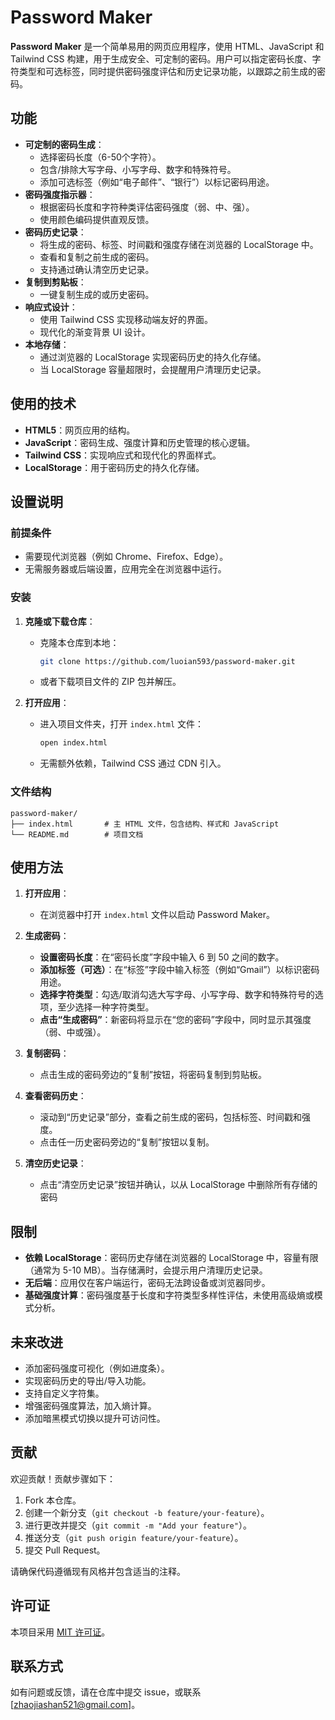 # Password Maker

**Password Maker** 是一个简单易用的网页应用程序，使用 HTML、JavaScript 和 Tailwind CSS 构建，用于生成安全、可定制的密码。用户可以指定密码长度、字符类型和可选标签，同时提供密码强度评估和历史记录功能，以跟踪之前生成的密码。

## 功能

- **可定制的密码生成**：
  - 选择密码长度（6-50个字符）。
  - 包含/排除大写字母、小写字母、数字和特殊符号。
  - 添加可选标签（例如“电子邮件”、“银行”）以标记密码用途。
- **密码强度指示器**：
  - 根据密码长度和字符种类评估密码强度（弱、中、强）。
  - 使用颜色编码提供直观反馈。
- **密码历史记录**：
  - 将生成的密码、标签、时间戳和强度存储在浏览器的 LocalStorage 中。
  - 查看和复制之前生成的密码。
  - 支持通过确认清空历史记录。
- **复制到剪贴板**：
  - 一键复制生成的或历史密码。
- **响应式设计**：
  - 使用 Tailwind CSS 实现移动端友好的界面。
  - 现代化的渐变背景 UI 设计。
- **本地存储**：
  - 通过浏览器的 LocalStorage 实现密码历史的持久化存储。
  - 当 LocalStorage 容量超限时，会提醒用户清理历史记录。

## 使用的技术

- **HTML5**：网页应用的结构。
- **JavaScript**：密码生成、强度计算和历史管理的核心逻辑。
- **Tailwind CSS**：实现响应式和现代化的界面样式。
- **LocalStorage**：用于密码历史的持久化存储。

## 设置说明

### 前提条件
- 需要现代浏览器（例如 Chrome、Firefox、Edge）。
- 无需服务器或后端设置，应用完全在浏览器中运行。

### 安装
1. **克隆或下载仓库**：
   - 克隆本仓库到本地：
     ```bash
     git clone https://github.com/luoian593/password-maker.git
     ```
   - 或者下载项目文件的 ZIP 包并解压。

2. **打开应用**：
   - 进入项目文件夹，打开 `index.html` 文件：
     ```bash
     open index.html
     ```
   - 无需额外依赖，Tailwind CSS 通过 CDN 引入。

### 文件结构
```
password-maker/
├── index.html       # 主 HTML 文件，包含结构、样式和 JavaScript
└── README.md        # 项目文档
```

## 使用方法

1. **打开应用**：
   - 在浏览器中打开 `index.html` 文件以启动 Password Maker。

2. **生成密码**：
   - **设置密码长度**：在“密码长度”字段中输入 6 到 50 之间的数字。
   - **添加标签（可选）**：在“标签”字段中输入标签（例如“Gmail”）以标识密码用途。
   - **选择字符类型**：勾选/取消勾选大写字母、小写字母、数字和特殊符号的选项，至少选择一种字符类型。
   - **点击“生成密码”**：新密码将显示在“您的密码”字段中，同时显示其强度（弱、中或强）。

3. **复制密码**：
   - 点击生成的密码旁边的“复制”按钮，将密码复制到剪贴板。

4. **查看密码历史**：
   - 滚动到“历史记录”部分，查看之前生成的密码，包括标签、时间戳和强度。
   - 点击任一历史密码旁边的“复制”按钮以复制。

5. **清空历史记录**：
   - 点击“清空历史记录”按钮并确认，以从 LocalStorage 中删除所有存储的密码
## 限制

- **依赖 LocalStorage**：密码历史存储在浏览器的 LocalStorage 中，容量有限（通常为 5-10 MB）。当存储满时，会提示用户清理历史记录。
- **无后端**：应用仅在客户端运行，密码无法跨设备或浏览器同步。
- **基础强度计算**：密码强度基于长度和字符类型多样性评估，未使用高级熵或模式分析。

## 未来改进

- 添加密码强度可视化（例如进度条）。
- 实现密码历史的导出/导入功能。
- 支持自定义字符集。
- 增强密码强度算法，加入熵计算。
- 添加暗黑模式切换以提升可访问性。

## 贡献

欢迎贡献！贡献步骤如下：
1. Fork 本仓库。
2. 创建一个新分支（`git checkout -b feature/your-feature`）。
3. 进行更改并提交（`git commit -m "Add your feature"`）。
4. 推送分支（`git push origin feature/your-feature`）。
5. 提交 Pull Request。

请确保代码遵循现有风格并包含适当的注释。

## 许可证

本项目采用 [MIT 许可证](LICENSE)。

## 联系方式

如有问题或反馈，请在仓库中提交 issue，或联系 [zhaojiashan521@gmail.com]。

